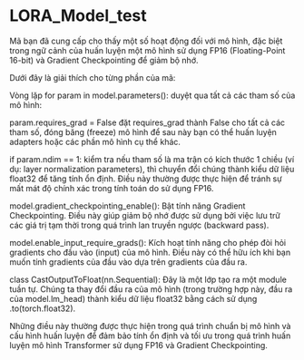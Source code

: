 # LORA_Model_test

Mã bạn đã cung cấp cho thấy một số hoạt động đối với mô hình, đặc biệt trong ngữ cảnh của huấn luyện một mô hình sử dụng FP16 (Floating-Point 16-bit) và Gradient Checkpointing để giảm bộ nhớ.

Dưới đây là giải thích cho từng phần của mã:

Vòng lặp for param in model.parameters(): duyệt qua tất cả các tham số của mô hình:

param.requires_grad = False đặt requires_grad thành False cho tất cả các tham số, đóng băng (freeze) mô hình để sau này bạn có thể huấn luyện adapters hoặc các phần mô hình cụ thể khác.

if param.ndim == 1: kiểm tra nếu tham số là ma trận có kích thước 1 chiều (ví dụ: layer normalization parameters), thì chuyển đổi chúng thành kiểu dữ liệu float32 để tăng tính ổn định. Điều này thường được thực hiện để tránh sự mất mát độ chính xác trong tính toán do sử dụng FP16.

model.gradient_checkpointing_enable(): Bật tính năng Gradient Checkpointing. Điều này giúp giảm bộ nhớ được sử dụng bởi việc lưu trữ các giá trị tạm thời trong quá trình lan truyền ngược (backward pass).

model.enable_input_require_grads(): Kích hoạt tính năng cho phép đòi hỏi gradients cho đầu vào (input) của mô hình. Điều này có thể hữu ích khi bạn muốn tính gradients của đầu vào dựa trên gradients của đầu ra.

class CastOutputToFloat(nn.Sequential): Đây là một lớp tạo ra một module tuần tự. Chúng ta thay đổi đầu ra của mô hình (trong trường hợp này, đầu ra của model.lm_head) thành kiểu dữ liệu float32 bằng cách sử dụng .to(torch.float32).

Những điều này thường được thực hiện trong quá trình chuẩn bị mô hình và cấu hình huấn luyện để đảm bảo tính ổn định và tối ưu trong quá trình huấn luyện mô hình Transformer sử dụng FP16 và Gradient Checkpointing.
